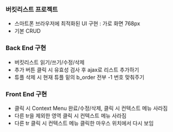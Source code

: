 ### 버킷리스트 프로젝트
* 스마트폰 브라우저에 최적화된 UI 구현 : 가로 화면 768px
* 기본 CRUD  

### Back End 구현
* 버킷리스트 읽기/쓰기/수정/삭제
* 추가 버튼 클릭 시 유효성 검사 후 ajax로 리스트 추가하기
* 튜플 삭제 시 현재 튜플 밑의 b_order 전부 -1 번호 맞춰주기

### Front End 구현
* 클릭 시 Context Menu 완료/수정/삭제, 클릭 시 컨텍스트 메뉴 사라짐
* 다른 tr을 제외한 영역 클릭 시 컨텍스트 메뉴 사라짐
* 다른 tr 클릭 시 컨텍스트 메뉴 클릭한 마우스 위치에서 다시 보임